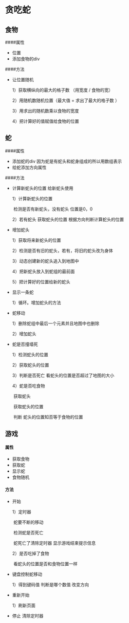 # 贪吃蛇

## 食物

####属性

+ 位置
+ 添加食物的div

####方法

+ 让位置随机

  1）获取横纵向的最大的格子数 （用宽度 / 食物的宽）

  2）用随机数随机位置（最大值 = 求出了最大的格子数 ）

  3）用求出的随机数乘以食物的宽度

  4）把计算好的值赋值给食物的位置

## 蛇

####属性

+ 添加蛇的div  因为蛇是有蛇头和蛇身组成的所以用数组表示
+ 给蛇添加方向属性

####方法

+ 计算新蛇头的位置 给新蛇头使用

  1）计算新蛇头的位置

  ​	检测是否有新蛇头，没有蛇头 位置是0，0

  2）若有蛇头 获取蛇头的位置 根据方向判断计算蛇头的位置

+ 增加蛇头

  1）获取将来新蛇头的位置

  2）检测是否有旧的蛇头，若有，将旧的蛇头改为身体

  3）动态创建新的蛇头追入到地图中

  4）把新蛇头放入到蛇组的最前面

  5）把计算好的位置给新的蛇头

+ 显示一条蛇

  1）循环。增加蛇头的方法

+ 蛇移动

  1）删除蛇组中最后一个元素并且地图中也删除

  2）增加蛇头

+ 蛇是否撞墙死

  1）检测蛇头的位置

  2）获取蛇头的位置

  3）判断是否死亡 看蛇头的位置是否超过了地图的大小

  4）蛇是否吃食物

  ​	获取蛇头

  ​	获取蛇头的位置

  ​	判断 蛇头的位置知否等于食物的位置

## 游戏

#### 属性

+ 获取食物
+ 获取蛇
+ 显示蛇
+ 食物随机

#### 方法

+ 开始

  1）定时器 

  ​	蛇要不断的移动  

  ​	检测蛇是否死亡 

  ​		蛇死亡了清除定时器 显示游戏结束提示信息

  2）是否吃掉了食物

  ​	看蛇头的位置是否和食物位置一样

+ 键盘控制蛇移动

  1）得到键码值 判断是哪个数值 改变方向

+ 重新开始

  1）刷新页面

+ 停止 清除定时器

